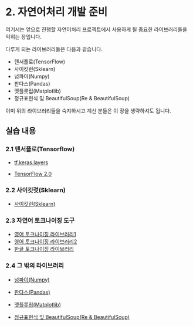 # 2. 자연어처리 개발 준비

여기서는 앞으로 진행할 자연어처리 프로젝트에서 사용하게 될 중요한 라이브러리들을 익히는 장입니다.

다루게 되는 라이브러리들은 다음과 같습니다.

- 텐서플로(TensorFlow)
- 사이킷런(Sklearn)
- 넘파이(Numpy)
- 판다스(Pandas)
- 맷플롯립(Matplotlib)
- 정규표현식 및 BeautifulSoup(Re & BeautifulSoup)

이미 위의 라이브러리들을 숙지하시고 계신 분들은 이 장을 생략하셔도 됩니다.

## 실습 내용


### 2.1 텐서플로(Tensorflow)

  - [tf.keras.layers](./2.1.1.tf.keras.layers.ipynb)
  
  - [TensorFlow 2.0](./2.1.2.tensorflow2.ipynb)

### 2.2 사이킷럿(Sklearn)

  - [사이킷런(Sklearn)](./2.2.sklearn.ipynb)

### 2.3 자연어 토크나이징 도구

  - [영어 토크나이징 라이브러리1](2.3.1.1.nltk.ipynb)
  - [영어 토크나이징 라이브러리2](2.3.1.2.spacy.ipynb)
  - [한글 토크나이징 라이브러리](2.3.1.3.koNLPy.ipynb)

### 2.4 그 밖의 라이브러리

- [넘파이(Numpy)](./2.4.1.numpy.ipynb)

- [판다스(Pandas)](./2.4.2.pandas.ipynb)

- [맷플롯립(Matplotlib)](./2.4.3.matplotlib.ipynb)

- [정규표현식 및 BeautifulSoup(Re & BeautifulSoup)](./2.4.4&5.re_and_beautiful_soup.ipynb)
